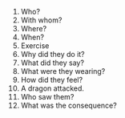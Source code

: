 1. Who?
2. With whom?
3. Where?
4. When?
5. Exercise
6. Why did they do it?
7. What did they say?
8. What were they wearing?
9. How did they feel?
10. A dragon attacked.
11. Who saw them?
12. What was the consequence?

